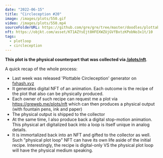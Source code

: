 ```yaml
---
date: "2022-06-15"
title: "Circleception #20"
image: /images/plots/550.gif
video: /images/plots/550.mp4
sourceFolderURL: https://github.com/gre/gre/tree/master/doodles/plottable-loop-circleception
nft: https://objkt.com/asset/KT1AZYsEjt8HFEXWZUjGVfBxtzKPobNo3x1t/10
tags:
  - plotloop
  - circleception
---
```


**This plot is the physical counterpart that was collected via [/plots/nft](/plots/nft)**.

A quick recap of the whole process:

- Last week was released 'Plottable Circleception' generator on [fxhash.xyz](<https://www.fxhash.xyz/generative/slug/plottable-circleception-(8-frames)>)
- It generates digital NFT of an animation. Each outcome is the recipe of the plot that also can be physically produced.
- Each owner of such recipe can request me a plot via https://greweb.me/plots/nft which can then produces a physical output (with fountain pens, ink and paper)
- The physical output is shipped to the collector
- At the same time, I also produce back a digital stop-motion animation. This physical art digitalized back into a loop is itself unique in analog details.
- It is immortalized back into an NFT and gifted to the collector as well. Such "physical plot loop" NFT can have its own life aside of the initial recipe. Interestingly, the recipe is digital-only VS the physical plot loop will have the physical medium speaking.

